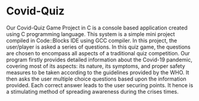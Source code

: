 # Covid-Quiz
Our Covid-Quiz Game Project in C is a console based application created using C programming language. This system is a simple mini project 
compiled in Code::Blocks IDE using GCC compiler. In this project, the user/player is asked a series of questions. In this quiz game, the 
questions are chosen to encompass all aspects of a traditional quiz competition. Our program firstly provides detailed information about 
the Covid-19 pandemic, covering most of its aspects: its nature, its symptoms, and proper safety measures to be taken according to the
guidelines provided by the WHO. It then asks the user multiple choice questions based upon the information provided. Each correct answer 
leads to the user securing points. It hence is a stimulating method of spreading awareness during the crises times.
